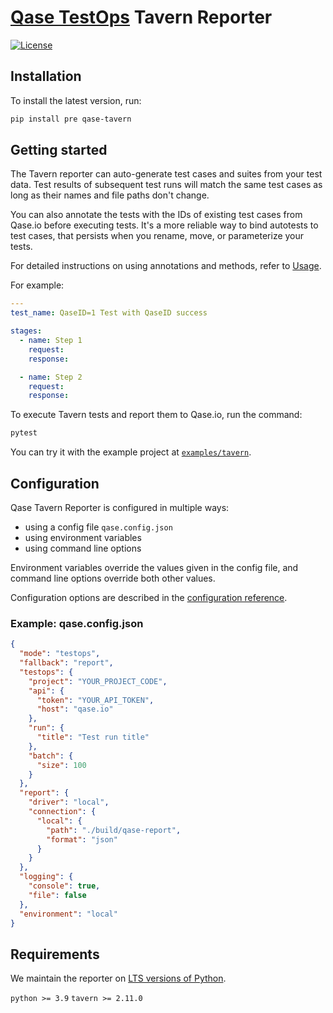 # [Qase TestOps](https://qase.io) Tavern Reporter

[![License](https://lxgaming.github.io/badges/License-Apache%202.0-blue.svg)](https://www.apache.org/licenses/LICENSE-2.0)

## Installation

To install the latest version, run:

```sh
pip install pre qase-tavern
```

## Getting started

The Tavern reporter can auto-generate test cases
and suites from your test data.
Test results of subsequent test runs will match the same test cases
as long as their names and file paths don't change.

You can also annotate the tests with the IDs of existing test cases
from Qase.io before executing tests. It's a more reliable way to bind
autotests to test cases, that persists when you rename, move, or
parameterize your tests.

For detailed instructions on using annotations and methods, refer to [Usage](docs/usage.md).

For example:

```yaml
---
test_name: QaseID=1 Test with QaseID success

stages:
  - name: Step 1
    request:
    response:

  - name: Step 2
    request:
    response:
```

To execute Tavern tests and report them to Qase.io, run the command:

```bash
pytest
```

You can try it with the example project at [`examples/tavern`](../examples/tavern/).

## Configuration

Qase Tavern Reporter is configured in multiple ways:

- using a config file `qase.config.json`
- using environment variables
- using command line options

Environment variables override the values given in the config file,
and command line options override both other values.

Configuration options are described in the
[configuration reference](docs/CONFIGURATION.md).

### Example: qase.config.json

```json
{
  "mode": "testops",
  "fallback": "report",
  "testops": {
    "project": "YOUR_PROJECT_CODE",
    "api": {
      "token": "YOUR_API_TOKEN",
      "host": "qase.io"
    },
    "run": {
      "title": "Test run title"
    },
    "batch": {
      "size": 100
    }
  },
  "report": {
    "driver": "local",
    "connection": {
      "local": {
        "path": "./build/qase-report",
        "format": "json"
      }
    }
  },
  "logging": {
    "console": true,
    "file": false
  },
  "environment": "local"
}
```

## Requirements

We maintain the reporter on [LTS versions of Python](https://devguide.python.org/versions/).

`python >= 3.9`
`tavern >= 2.11.0`

<!-- references -->

[auth]: https://developers.qase.io/#authentication
